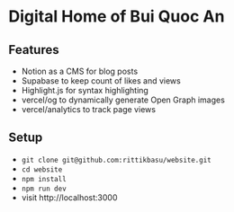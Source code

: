 # Digital Home of Bui Quoc An

## Features

- Notion as a CMS for blog posts
- Supabase to keep count of likes and views
- Highlight.js for syntax highlighting
- vercel/og to dynamically generate Open Graph images
- vercel/analytics to track page views

## Setup

- `git clone git@github.com:rittikbasu/website.git`
- `cd website`
- `npm install`
- `npm run dev`
- visit http://localhost:3000

